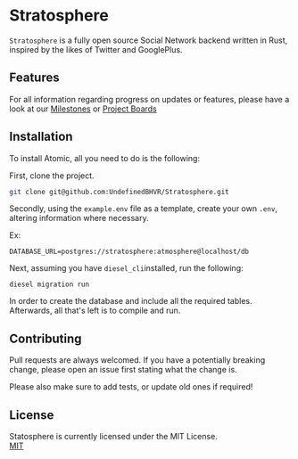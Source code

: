 # Stratosphere
`Stratosphere` is a fully open source Social Network backend written in Rust, inspired by the likes of Twitter and GooglePlus.

## Features
For all information regarding progress on updates or features, please have a look at our
[Milestones](https://github.com/UndefinedBHVR/Stratosphere/milestones) or [Project Boards](https://github.com/UndefinedBHVR/projects/)
## Installation
To install Atomic, all you need to do is the following:

First, clone the project.
```bash
git clone git@github.com:UndefinedBHVR/Stratosphere.git
```
Secondly, using the `example.env` file as a template, create your own `.env`, altering information where necessary.

Ex: 
```dotenv
DATABASE_URL=postgres://stratosphere:atmosphere@localhost/db
```
Next, assuming you have `diesel_cli`installed, run the following:
```shell script
diesel migration run
```
In order to create the database and include all the required tables.\
Afterwards, all that's left is to compile and run.
## Contributing
Pull requests are always welcomed. If you have a potentially breaking change, please open an issue first stating what the change is.

Please also make sure to add tests, or update old ones if required!

## License
Statosphere is currently licensed under the MIT License.\
[MIT](https://choosealicense.com/licenses/mit/)